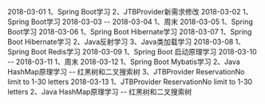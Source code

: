 2018-03-01
1、Spring Boot学习
2、JTBProvider新需求修改
2018-03-02
1、Spring Boot学习
2018-03-03 -- 2018-03-04
1、周末
2018-03-05
1、Spring Boot学习
2018-03-06
1、Spring Boot Hibernate学习
2018-03-07
1、Spring Boot Hibernate学习
2、Java反射学习
3、Java类加载学习
2018-03-08
1、Spring Boot Redis学习
2018-03-09
1、Spring Boot 启动原理学习
2018-03-10 -- 2018-03-11
1、周末
2018-03-12
1、Spring Boot Mybatis学习
2、Java HashMap原理学习 -- 红黑树和二叉搜索树
3、JTBProvider ReservationNo limit to 1-30 letters
2018-03-13
1、JTBProvider ReservationNo limit to 1-30 letters
2、Java HashMap原理学习 -- 红黑树和二叉搜索树